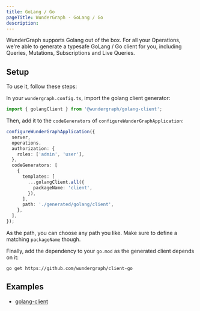 ```yaml
---
title: GoLang / Go
pageTitle: WunderGraph - GoLang / Go
description:
---
```


WunderGraph supports Golang out of the box.
For all your Operations, we're able to generate a typesafe GoLang / Go client for you,
including Queries, Mutations, Subscriptions and Live Queries.

## Setup

To use it, follow these steps:

In your `wundergraph.config.ts`, import the golang client generator:

```ts
import { golangClient } from '@wundergraph/golang-client';
```

Then, add it to the `codeGenerators` of `configureWunderGraphApplication`:

```typescript
configureWunderGraphApplication({
  server,
  operations,
  authorization: {
    roles: ['admin', 'user'],
  },
  codeGenerators: [
    {
      templates: [
        ...golangClient.all({
          packageName: 'client',
        }),
      ],
      path: './generated/golang/client',
    },
  ],
});
```

As the path, you can choose any path you like.
Make sure to define a matching `packageName` though.

Finally, add the dependency to your `go.mod` as the generated client depends on it:

```shell
go get https://github.com/wundergraph/client-go
```

## Examples

- [golang-client](https://github.com/wundergraph/wundergraph/tree/main/examples/golang-client)
